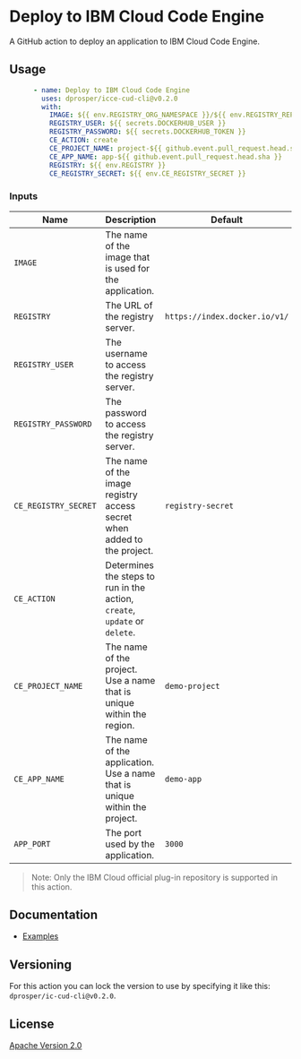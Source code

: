 # Deploy to IBM Cloud Code Engine

A GitHub action to deploy an application to IBM Cloud Code Engine.

## Usage

```yml
      - name: Deploy to IBM Cloud Code Engine
        uses: dprosper/icce-cud-cli@v0.2.0
        with:
          IMAGE: ${{ env.REGISTRY_ORG_NAMESPACE }}/${{ env.REGISTRY_REPOSITORY }}:${{ github.event.pull_request.head.sha }}
          REGISTRY_USER: ${{ secrets.DOCKERHUB_USER }}
          REGISTRY_PASSWORD: ${{ secrets.DOCKERHUB_TOKEN }}
          CE_ACTION: create
          CE_PROJECT_NAME: project-${{ github.event.pull_request.head.sha }}
          CE_APP_NAME: app-${{ github.event.pull_request.head.sha }}
          REGISTRY: ${{ env.REGISTRY }}
          CE_REGISTRY_SECRET: ${{ env.CE_REGISTRY_SECRET }}
```

### Inputs

| Name | Description | Default |
| --- | --- | --- |
| `IMAGE` | The name of the image that is used for the application.  | |
| `REGISTRY` | The URL of the registry server. | `https://index.docker.io/v1/` |
| `REGISTRY_USER` | The username to access the registry server. | |
| `REGISTRY_PASSWORD` | The password to access the registry server. | |
| `CE_REGISTRY_SECRET` | The name of the image registry access secret when added to the project. | `registry-secret` |
| `CE_ACTION` | Determines the steps to run in the action, `create`, `update` or `delete`. | |
| `CE_PROJECT_NAME` | The name of the project. Use a name that is unique within the region. | `demo-project` |
| `CE_APP_NAME` | The name of the application. Use a name that is unique within the project. | `demo-app` |
| `APP_PORT` | The port used by the application. | `3000` |

> Note: Only the IBM Cloud official plug-in repository is supported in this action.

## Documentation

- [Examples](docs/examples.md)

## Versioning

For this action you can lock the version to use by specifying it like this: `dprosper/ic-cud-cli@v0.2.0`. 

## License

[Apache Version 2.0](LICENSE)